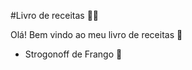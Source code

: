 #Livro de receitas :man_cook:

Olá! Bem vindo ao meu livro de receitas :wave:

- Strogonoff de Frango :chicken:	

